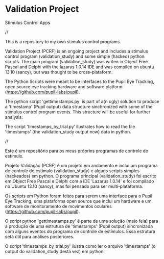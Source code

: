 Validation Project
==================

Stimulus Control Apps

//

This is a repository to my own stimulus control programs.

Validation Project (PCRF) is an ongoing project and includes a stimulus control program (validation_study) and some simple (hacked) python scripts. The main program (validation_study) was writen in Object Free Pascal and Delphi with the lazarus 1.0.14 IDE and was compiled on ubuntu 13.10 (sancy), but was thought to be cross-plataform.

The Python Scripts were meant to be interfaces to the Pupil Eye Tracking, open source eye tracking hardware and software platform (https://github.com/pupil-labs/pupil).

The python script 'gettimestamps.py' is part of a(n ugly) solution to produce a 'timestamp' (Pupil output) data structure sinchronized with some of the stimulus control program events. This structure will be useful for further analysis. 

The script 'timestamps_by_trial.py' ilustrates how to read the file 'timestamps' (the validation_study output now) data in python.

//

Este é um repositório para os meus próprios programas de controle de estímulo.

Projeto Validação (PCRF) é um projeto em andamento e inclui um programa de controle de estímulo (validation_study) e alguns scripts simples (hackeados) em python. O programa principal (validation_study) foi escrito em Object Free Pascal e Delphi com a IDE 'Lazarus 1.0.14' e foi compilado no Ubuntu 13.10 (sancy), mas foi pensado para ser multi-plataforma.

Os scripts em Python foram feitos para serem uma interface para o Pupil Eye Tracking, uma plataforma open source que inclui um hardware e um software de monitoramento de movimentos oculares (https://github.com/pupil-labs/pupil).

O script python 'gettimestamps.py' é parte de uma solução (meio feia) para a produção de uma estrutura de 'timestamps' (Pupil output) sincronizada com alguns eventos do programa de controle de estímulos. Essa estrutura setá útil para análises posteriores.

O script 'timestamps_by_trial.py' ilustra como ler o arquivo 'timestamps' (o output do validation_study desta vez) em python.
